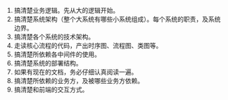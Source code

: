 1. 搞清楚业务逻辑。先从大的逻辑开始。
2. 搞清楚系统架构（整个大系统有哪些小系统组成）。每个系统的职责，及系统边界。
3. 搞清楚各个系统的技术架构。
4. 走读核心流程的代码，产出时序图、流程图、类图等。
5. 搞清楚所依赖各中间件的使用。
6. 搞清楚系统的部署结构。
7. 如果有现在的文档，务必仔细认真阅读一遍。
8. 搞清楚所依赖的业务方，及被哪些业务方依赖。
9. 搞清楚和前端的交互方式。